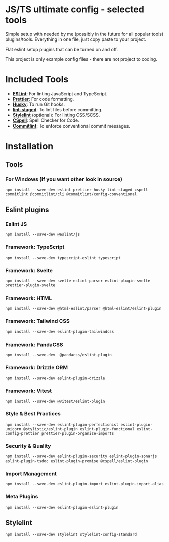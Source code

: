 # JS/TS ultimate config - selected tools
Simple setup with needed by me (possibly in the future for all popular tools) plugins/tools. Everything in one file, just copy paste to your project.

Flat eslint setup plugins that can be turned on and off.

This project is only example config files - there are not project to coding.

# Included Tools
- **[ESLint](https://eslint.org/)**: For linting JavaScript and TypeScript.
- **[Prettier](https://prettier.io/)**: For code formatting.
- **[Husky](https://typicode.github.io/husky/)**: To run Git hooks.
- **[lint-staged](https://github.com/okonet/lint-staged)**: To lint files before committing.
- **[Stylelint](https://stylelint.io/)** (optional): For linting CSS/SCSS.
- **[CSpell](https://github.com/streetsidesoftware/cspell)**: Spell Checker for Code.
- **[Commitlint](https://commitlint.js.org/)**: To enforce conventional commit messages.

# Installation
## Tools
### For Windows (if you want other look in source)
```
npm install --save-dev eslint prettier husky lint-staged cspell commitlint @commitlint/cli @commitlint/config-conventional
```

## Eslint plugins
### Eslint JS
```
npm install --save-dev @eslint/js
```

### Framework: TypeScript
```
npm install --save-dev typescript-eslint typescript
```

### Framework: Svelte
```
npm install --save-dev svelte-eslint-parser eslint-plugin-svelte prettier-plugin-svelte
```

### Framework: HTML
```
npm install --save-dev @html-eslint/parser @html-eslint/eslint-plugin
```

### Framework: Tailwind CSS
```
npm install --save-dev eslint-plugin-tailwindcss
```

### Framework: PandaCSS
```
npm install --save-dev  @pandacss/eslint-plugin
```

### Framework: Drizzle ORM
```
npm install --save-dev eslint-plugin-drizzle
```

### Framework: Vitest
```
npm install --save-dev @vitest/eslint-plugin
```

### Style & Best Practices
```
npm install --save-dev eslint-plugin-perfectionist eslint-plugin-unicorn @stylistic/eslint-plugin eslint-plugin-functional eslint-config-prettier prettier-plugin-organize-imports
```

### Security & Quality
```
npm install --save-dev eslint-plugin-security eslint-plugin-sonarjs eslint-plugin-tsdoc eslint-plugin-promise @cspell/eslint-plugin
```

### Import Management
```
npm install --save-dev eslint-plugin-import eslint-plugin-import-alias
```

### Meta Plugins
```
npm install --save-dev eslint-plugin-eslint-plugin
```

## Stylelint
```
npm install --save-dev stylelint stylelint-config-standard
```
